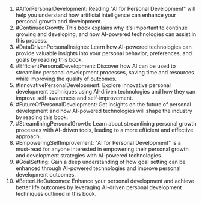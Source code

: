 1. #AIforPersonalDevelopment: Reading "AI for Personal Development" will help you understand how artificial intelligence can enhance your personal growth and development.
2. #ContinuedGrowth: This book explains why it's important to continue growing and developing, and how AI-powered technologies can assist in this process.
3. #DataDrivenPersonalInsights: Learn how AI-powered technologies can provide valuable insights into your personal behavior, preferences, and goals by reading this book.
4. #EfficientPersonalDevelopment: Discover how AI can be used to streamline personal development processes, saving time and resources while improving the quality of outcomes.
5. #InnovativePersonalDevelopment: Explore innovative personal development techniques using AI-driven technologies and how they can improve self-awareness and self-improvement.
6. #FutureOfPersonalDevelopment: Get insights on the future of personal development and how AI-powered technologies will shape the industry by reading this book.
7. #StreamliningPersonalGrowth: Learn about streamlining personal growth processes with AI-driven tools, leading to a more efficient and effective approach.
8. #EmpoweringSelfImprovement: "AI for Personal Development" is a must-read for anyone interested in empowering their personal growth and development strategies with AI-powered technologies.
9. #GoalSetting: Gain a deep understanding of how goal setting can be enhanced through AI-powered technologies and improve personal development outcomes.
10. #BetterLifeOutcomes: Enhance your personal development and achieve better life outcomes by leveraging AI-driven personal development techniques outlined in this book.
